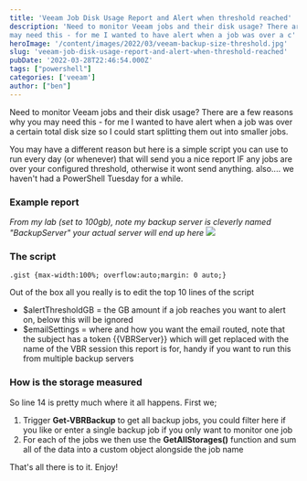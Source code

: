 ```yaml
---
title: 'Veeam Job Disk Usage Report and Alert when threshold reached' 
description: 'Need to monitor Veeam jobs and their disk usage? There are a few reasons why you
may need this - for me I wanted to have alert when a job was over a c'
heroImage: '/content/images/2022/03/veeam-backup-size-threshold.jpg'
slug: 'veeam-job-disk-usage-report-and-alert-when-threshold-reached'
pubDate: '2022-03-28T22:46:54.000Z'
tags: ["powershell"] 
categories: ['veeam']
author: ["ben"]
---
```


Need to monitor Veeam jobs and their disk usage? There are a few reasons why you may need this - for me I wanted to have alert when a job was over a certain total disk size so I could start splitting them out into smaller jobs. 

You may have a different reason but here is a simple script you can use to run every day (or whenever) that will send you a nice report IF any jobs are over your configured threshold, otherwise it wont send anything. also.... we haven't had a PowerShell Tuesday for a while.

### Example report 

*From my lab (set to 100gb), note my backup server is cleverly named "BackupServer" your actual server will end up here*
![](/content/images/2022/03/image-8.png)
### The script

    .gist {max-width:100%; overflow:auto;margin: 0 auto;}

Out of the box all you really is to edit the top 10 lines of the script

- $alertThresholdGB = the GB amount if a job reaches you want to alert on, below this will be ignored
- $emailSettings = where and how you want the email routed, note that the subject has a token {{VBRServer}} which will get replaced with the name of the VBR session this report is for, handy if you want to run this from multiple backup servers

### How is the storage measured

So line 14 is pretty much where it all happens. First we;

1. Trigger **Get-VBRBackup** to get all backup jobs, you could filter here if you like or enter a single backup job if you only want to monitor one job
2. For each of the jobs we then use the **GetAllStorages()** function and sum all of the data into a custom object alongside the job name 

That's all there is to it. Enjoy! 

